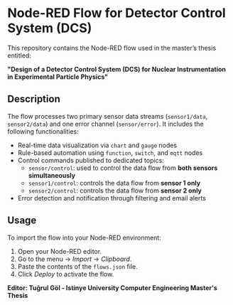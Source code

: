 # Node-RED Flow for Detector Control System (DCS)

This repository contains the Node-RED flow used in the master’s thesis entitled:

**"Design of a Detector Control System (DCS) for Nuclear Instrumentation in Experimental Particle Physics"**

## Description

The flow processes two primary sensor data streams (`sensor1/data`, `sensor2/data`) and one error channel (`sensor/error`). It includes the following functionalities:

- Real-time data visualization via `chart` and `gauge` nodes
- Rule-based automation using `function`, `switch`, and `mqtt` nodes
- Control commands published to dedicated topics:
  - `sensor/control`: used to control the data flow from **both sensors simultaneously**
  - `sensor1/control`: controls the data flow from **sensor 1 only**
  - `sensor2/control`: controls the data flow from **sensor 2 only**
- Error detection and notification through filtering and email alerts


## Usage

To import the flow into your Node-RED environment:

1. Open your Node-RED editor.
2. Go to the menu → *Import* → *Clipboard*.
3. Paste the contents of the `flows.json` file.
4. Click *Deploy* to activate the flow.

**Editor: Tuğrul Göl - Istinye University Computer Engineering Master's Thesis**
